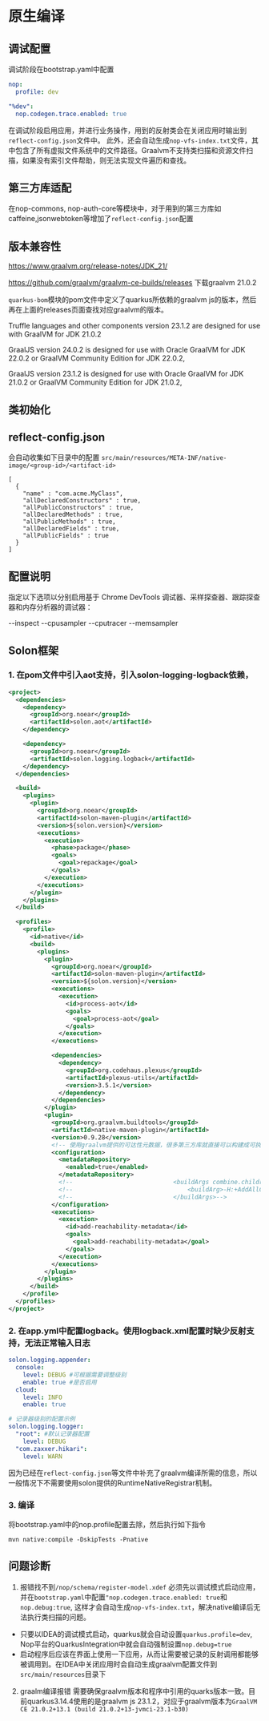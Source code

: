 # 原生编译

## 调试配置
调试阶段在bootstrap.yaml中配置

```yaml
nop:
  profile: dev

"%dev":
  nop.codegen.trace.enabled: true
```
在调试阶段启用应用，并进行业务操作，用到的反射类会在关闭应用时输出到`reflect-config.json`文件中。
此外，还会自动生成`nop-vfs-index.txt`文件，其中包含了所有虚拟文件系统中的文件路径。Graalvm不支持类扫描和资源文件扫描，如果没有索引文件帮助，则无法实现文件遍历和查找。

## 第三方库适配

在nop-commons, nop-auth-core等模块中，对于用到的第三方库如caffeine,jsonwebtoken等增加了`reflect-config.json`配置

## 版本兼容性
https://www.graalvm.org/release-notes/JDK_21/

https://github.com/graalvm/graalvm-ce-builds/releases 下载graalvm 21.0.2

`quarkus-bom`模块的pom文件中定义了quarkus所依赖的graalvm js的版本，然后再在上面的releases页面查找对应graalvm的版本。

Truffle languages and other components version 23.1.2 are designed for use with GraalVM for JDK 21.0.2

GraalJS version 24.0.2 is designed for use with Oracle GraalVM for JDK 22.0.2 or GraalVM Community Edition for JDK 22.0.2,

GraalJS version 23.1.2 is designed for use with Oracle GraalVM for JDK 21.0.2 or GraalVM Community Edition for JDK 21.0.2,

## 类初始化


## reflect-config.json
会自动收集如下目录中的配置 `src/main/resources/META-INF/native-image/<group-id>/<artifact-id>`

```
[
  {
    "name" : "com.acme.MyClass",
    "allDeclaredConstructors" : true,
    "allPublicConstructors" : true,
    "allDeclaredMethods" : true,
    "allPublicMethods" : true,
    "allDeclaredFields" : true,
    "allPublicFields" : true
  }
]
```

## 配置说明
指定以下选项以分别启用基于 Chrome DevTools 调试器、采样探查器、跟踪探查器和内存分析器的调试器：

--inspect
--cpusampler
--cputracer
--memsampler

## Solon框架

### 1. 在pom文件中引入aot支持，引入solon-logging-logback依赖，

```xml
<project>
  <dependencies>
    <dependency>
      <groupId>org.noear</groupId>
      <artifactId>solon.aot</artifactId>
    </dependency>

    <dependency>
      <groupId>org.noear</groupId>
      <artifactId>solon.logging.logback</artifactId>
    </dependency>
  </dependencies>

  <build>
    <plugins>
      <plugin>
        <groupId>org.noear</groupId>
        <artifactId>solon-maven-plugin</artifactId>
        <version>${solon.version}</version>
        <executions>
          <execution>
            <phase>package</phase>
            <goals>
              <goal>repackage</goal>
            </goals>
          </execution>
        </executions>
      </plugin>
    </plugins>
  </build>

  <profiles>
    <profile>
      <id>native</id>
      <build>
        <plugins>
          <plugin>
            <groupId>org.noear</groupId>
            <artifactId>solon-maven-plugin</artifactId>
            <version>${solon.version}</version>
            <executions>
              <execution>
                <id>process-aot</id>
                <goals>
                  <goal>process-aot</goal>
                </goals>
              </execution>
            </executions>

            <dependencies>
              <dependency>
                <groupId>org.codehaus.plexus</groupId>
                <artifactId>plexus-utils</artifactId>
                <version>3.5.1</version>
              </dependency>
            </dependencies>
          </plugin>
          <plugin>
            <groupId>org.graalvm.buildtools</groupId>
            <artifactId>native-maven-plugin</artifactId>
            <version>0.9.28</version>
            <!-- 使用graalvm提供的可达性元数据，很多第三方库就直接可以构建成可执行文件了 -->
            <configuration>
              <metadataRepository>
                <enabled>true</enabled>
              </metadataRepository>
              <!--                            <buildArgs combine.children="append">-->
              <!--                                <buildArg>-H:+AddAllCharsets</buildArg>-->
              <!--                            </buildArgs>-->
            </configuration>
            <executions>
              <execution>
                <id>add-reachability-metadata</id>
                <goals>
                  <goal>add-reachability-metadata</goal>
                </goals>
              </execution>
            </executions>
          </plugin>
        </plugins>
      </build>
    </profile>
  </profiles>
</project>
```

### 2. 在app.yml中配置logback。使用logback.xml配置时缺少反射支持，无法正常输入日志

```yaml
solon.logging.appender:
  console:
    level: DEBUG #可根据需要调整级别
    enable: true #是否启用
  cloud:
    level: INFO
    enable: true

# 记录器级别的配置示例
solon.logging.logger:
  "root": #默认记录器配置
    level: DEBUG
  "com.zaxxer.hikari":
    level: WARN
```

因为已经在`reflect-config.json`等文件中补充了graalvm编译所需的信息，所以一般情况下不需要使用solon提供的RuntimeNativeRegistrar机制。

### 3. 编译
将bootstrap.yaml中的nop.profile配置去除，然后执行如下指令

```
mvn native:compile -DskipTests -Pnative
```

## 问题诊断
1. 报错找不到`/nop/schema/register-model.xdef`
必须先以调试模式启动应用，并在`bootstrap.yaml`中配置`"nop.codegen.trace.enabled: true`和`nop.debug:true`, 这样才会自动生成`nop-vfs-index.txt`，解决native编译后无法执行类扫描的问题。
* 只要以IDEA的调试模式启动，quarkus就会自动设置`quarkus.profile=dev`, Nop平台的QuarkusIntegration中就会自动强制设置`nop.debug=true`
* 启动程序后应该在界面上使用一下应用，从而让需要被记录的反射调用都能够被调用到。在IDEA中关闭应用时会自动生成graalvm配置文件到`src/main/resources`目录下

2. graalm编译报错
需要确保graalvm版本和程序中引用的quarks版本一致。目前quarkus3.14.4使用的是graalvm js 23.1.2，对应于graalvm版本为`GraalVM CE 21.0.2+13.1 (build 21.0.2+13-jvmci-23.1-b30)`
